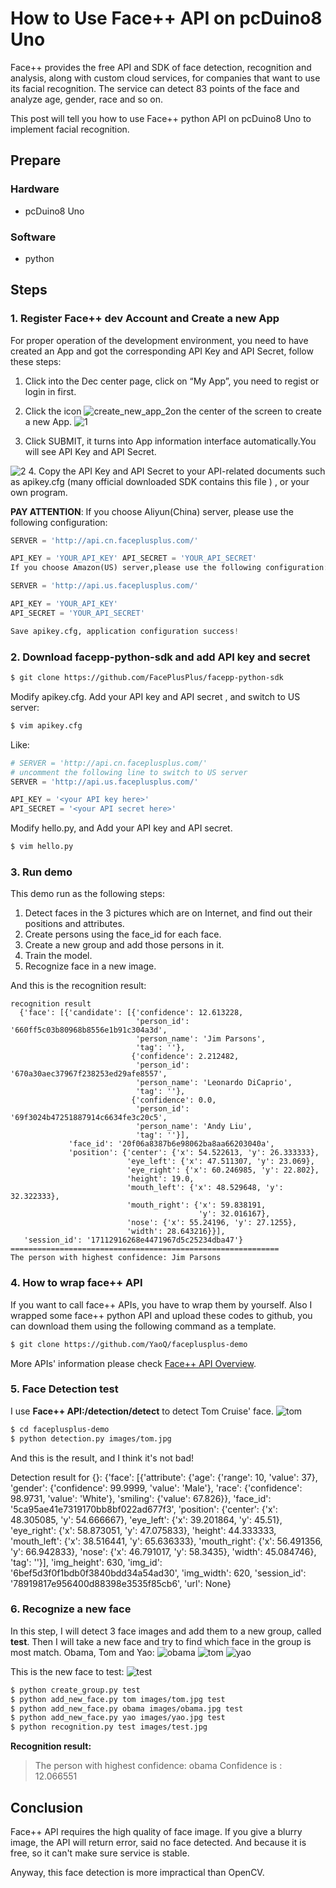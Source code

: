 # How to Use Face++ API on pcDuino8 Uno
Face++ provides the free API and SDK of face detection, recognition and analysis, along with custom cloud services, for companies that want to use its facial recognition. The service can detect 83 points of the face and analyze age, gender, race and so on. 

This post will tell you how to use Face++ python API on pcDuino8 Uno to implement facial recognition.

## Prepare
###  Hardware
- pcDuino8 Uno

### Software
- python

## Steps
 
### 1. Register Face++ dev Account and Create a new App
For proper operation of the development environment, you need to have created an App and got the corresponding API Key and API Secret, follow these steps:

1. Click into the Dec center page, click on “My App”, you need to regist or login in first.

2. Click the icon ![create_new_app_2](http://www.faceplusplus.com/wp-content/uploads/2013/11/create_new_app_2.png)on the center of the screen to create a new App.
![1](http://www.faceplusplus.com/wp-content/uploads/2013/11/1.png)

3. Click SUBMIT, it turns into App information interface automatically.You will see API Key and API Secret.

![2](http://www.faceplusplus.com/wp-content/uploads/2013/11/21.png)
4. Copy the API Key and API Secret to your API-related documents such as apikey.cfg (many official downloaded SDK contains this file ) , or your own program.

 
**PAY ATTENTION**: If you choose Aliyun(China) server, please use the following configuration:
```python
SERVER = 'http://api.cn.faceplusplus.com/'

API_KEY = 'YOUR_API_KEY' API_SECRET = 'YOUR_API_SECRET'
If you choose Amazon(US) server,please use the following configuration:

SERVER = 'http://api.us.faceplusplus.com/'

API_KEY = 'YOUR_API_KEY'
API_SECRET = 'YOUR_API_SECRET'

Save apikey.cfg, application configuration success!
```
### 2. Download facepp-python-sdk and add API key and secret
```bash
$ git clone https://github.com/FacePlusPlus/facepp-python-sdk
```
Modify apikey.cfg. Add your API key and API secret , and switch to US server:
```bash
$ vim apikey.cfg
```
Like:
```python
# SERVER = 'http://api.cn.faceplusplus.com/'
# uncomment the following line to switch to US server
SERVER = 'http://api.us.faceplusplus.com/'

API_KEY = '<your API key here>'
API_SECRET = '<your API secret here>'
```

Modify hello.py, and Add your API key and API secret.
```bash
$ vim hello.py 
```

### 3. Run demo
This demo run as the following steps:
1. Detect faces in the 3 pictures which are on Internet, and find out their positions and attributes.
2. Create persons using the face_id for each face.
3. Create a new group and add those persons in it.
4. Train the model.
5. Recognize face in a new image.

And this is the recognition result: 
```
recognition result
  {'face': [{'candidate': [{'confidence': 12.613228,
                            'person_id': '660ff5c03b80968b8556e1b91c304a3d',
                            'person_name': 'Jim Parsons',
                            'tag': ''},
                           {'confidence': 2.212482,
                            'person_id': '670a30aec37967f238253ed29afe8557',
                            'person_name': 'Leonardo DiCaprio',
                            'tag': ''},
                           {'confidence': 0.0,
                            'person_id': '69f3024b47251887914c6634fe3c20c5',
                            'person_name': 'Andy Liu',
                            'tag': ''}],
             'face_id': '20f06a8387b6e98062ba8aa66203040a',
             'position': {'center': {'x': 54.522613, 'y': 26.333333},
                          'eye_left': {'x': 47.511307, 'y': 23.069},
                          'eye_right': {'x': 60.246985, 'y': 22.802},
                          'height': 19.0,
                          'mouth_left': {'x': 48.529648, 'y': 32.322333},
                          'mouth_right': {'x': 59.838191,
                                          'y': 32.016167},
                          'nose': {'x': 55.24196, 'y': 27.1255},
                          'width': 28.643216}}],
   'session_id': '17112916268e4471967d5c25234dba47'}
============================================================
The person with highest confidence: Jim Parsons
```
### 4. How to wrap face++ API
If you want to call face++ APIs, you have to wrap them by yourself. Also I wrapped some face++ python API and upload these codes to github, you can download them using the following command as a template.

```bash
$ git clone https://github.com/YaoQ/faceplusplus-demo
```

More APIs' information please check [Face++ API Overview][1].

### 5. Face Detection test
I use **Face++ API:/detection/detect** to detect Tom Cruise' face.
![tom](/images/tom.jpg)
```bash
$ cd faceplusplus-demo
$ python detection.py images/tom.jpg
```
And this is the result, and I think it's not bad!
>
Detection result for {}:
  {'face': [{'attribute': {'age': {'range': 10, 'value': 37},
                           'gender': {'confidence': 99.9999,
                                      'value': 'Male'},
                           'race': {'confidence': 98.9731,
                                    'value': 'White'},
                           'smiling': {'value': 67.826}},
             'face_id': '5ca95ae41e7319170bb8bf022ad677f3',
             'position': {'center': {'x': 48.305085, 'y': 54.666667},
                          'eye_left': {'x': 39.201864, 'y': 45.51},
                          'eye_right': {'x': 58.873051, 'y': 47.075833},
                          'height': 44.333333,
                          'mouth_left': {'x': 38.516441, 'y': 65.636333},
                          'mouth_right': {'x': 56.491356,
                                          'y': 66.942833},
                          'nose': {'x': 46.791017, 'y': 58.3435},
                          'width': 45.084746},
             'tag': ''}],
   'img_height': 630,
   'img_id': '6bef5d3f0f1bdb0f3840bdd34a54ad30',
   'img_width': 620,
   'session_id': '78919817e956400d88398e3535f85cb6',
   'url': None}  

### 6. Recognize a new face
In this step, I will detect 3 face images and add them to a new group, called **test**. Then I will take a new face and try to find which face in the group is most match.
Obama, Tom and Yao:
![obama](/images/obama.jpg)
![tom](/images/tom.jpg)
![yao](/images/yao.jpg)

This is the new face to test:
![test](/images/test.jpg)
```bash
$ python create_group.py test
$ python add_new_face.py tom images/tom.jpg test
$ python add_new_face.py obama images/obama.jpg test
$ python add_new_face.py yao images/yao.jpg test
$ python recognition.py test images/test.jpg
```

**Recognition result:**

>The person with highest confidence: obama
Confidence is : 12.066551

## Conclusion
Face++ API requires the high quality of face image. If you give a blurry image, the API will return error, said no face detected. And because it is free, so it can't make sure service is stable.

Anyway, this face detection is more impractical than OpenCV.

[1]:http://www.faceplusplus.com/api-overview/
